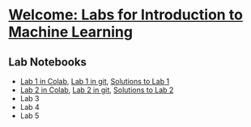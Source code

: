 
# [Welcome: Labs for Introduction to Machine Learning](https://github.com/ai4socialgood/resources/blob/master/exercises/Welcome_%20Introduction%20to%20Machine%20Learning%20Labs.ipynb)



## Lab Notebooks

- [Lab 1 in Colab](https://drive.google.com/file/d/1FKmLfbKOaoEjpT4fgtZq3MpcGaxlgZxX/view?usp=sharing), [Lab 1 in git](Lab_1_Loading_and_Understanding_Your_Data.ipynb),  [Solutions to Lab 1]()
- [Lab 2 in Colab](https://drive.google.com/file/d/1E3vqk4651dZWh9VfWxeBRBp7mrrO327L/view?usp=sharing), [Lab 2 in git](Lab%202-Training%20Your%20First%20Linear%20Regression%20Model.ipynb),  [Solutions to Lab 2]()
- Lab 3
- Lab 4
- Lab 5
